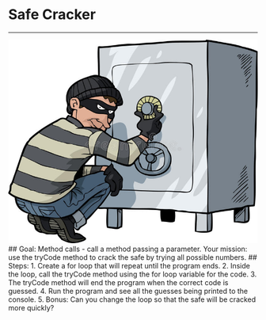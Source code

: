
# Safe Cracker
  <hr/>
  <img src="./safeCracker.jpg"/>
## Goal:
   Method calls - call a method passing a parameter. Your mission: use the tryCode method to crack the safe by trying all possible numbers.
## Steps:
1. Create a for loop that will repeat until the program ends.
2. Inside the loop, call the tryCode method using the for loop variable for the code.
3. The tryCode method will end the program when the correct code is guessed.
4. Run the program and see all the guesses being printed to the console.
5. Bonus: Can you change the loop so that the safe will be cracked more quickly?
  
 

